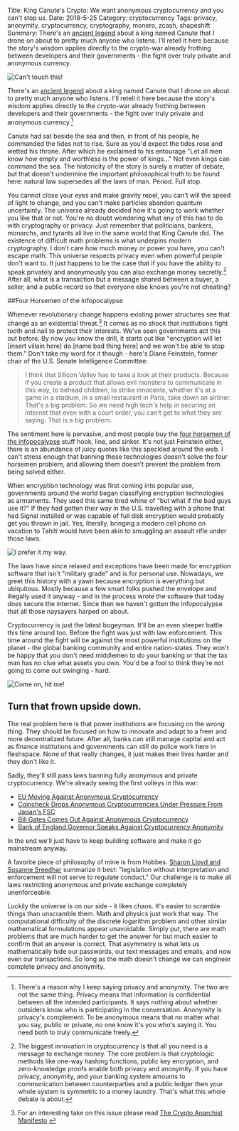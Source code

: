 Title: King Canute's Crypto: We want anonymous cryptocurrency and you can't stop us.
Date: 2018-5-25
Category: cryptocurrency
Tags: privacy, anonymity, cryptocurrency, cryptography, monero, zcash, shapeshift 
Summary: There's an [ancient legend](https://en.wikipedia.org/wiki/King_Canute_and_the_tide) about a king named Canute that I drone on about to pretty much anyone who listens. I'll retell it here because the story's wisdom applies directly to the crypto-war already frothing between developers and their governments - the fight over truly private and anonymous currency.

![Can't touch this!](/images/you-cant-touch-this.jpg)

There's an [ancient legend](https://en.wikipedia.org/wiki/King_Canute_and_the_tide) about a king named Canute that I drone on about to pretty much anyone who listens. I'll retell it here because the story's wisdom applies directly to the crypto-war already frothing between developers and their governments - the fight over truly private and anonymous currency.[^1] 

Canute had sat beside the sea and then, in front of his people, he commanded the tides not to rise. Sure as you'd expect the tides rose and wetted his throne. After which he exclaimed to his entourage "Let all men know how empty and worthless is the power of kings..." Not even kings can command the sea. The historicity of the story is surely a matter of debate, but that doesn't undermine the important philosophical truth to be found here: natural law supersedes all the laws of man. Period. Full stop.

You cannot close your eyes and make gravity repel, you can't will the speed of light to change, and you can't make particles abandon quantum uncertainty. The universe already decided how it's going to work whether you like that or not. You're no doubt wondering what any of this has to do with cryptography or privacy. Just remember that politicians, bankers, monarchs, and tyrants all live in the same world that King Canute did. The existence of difficult math problems is what underpins modern cryptography. I don't care how much money or power you have, you can't escape math. This universe respects privacy even when powerful people don't want to. It just happens to be the case that if you have the ability to speak privately and anonymously you can also exchange money secretly.[^2] After all, what is a transaction but a message shared between a buyer, a seller, and a public record so that everyone else knows you're not cheating? 

##Four Horsemen of the Infopocalypse

Whenever revolutionary change happens existing power structures see that change as an existential threat.[^3] It comes as no shock that institutions fight tooth and nail to protect their interests. We've seen governments act this out before. By now you know the drill, it starts out like "encryption will let [insert villain here] do [name bad thing here] and we won't be able to stop them." Don't take my word for it though - here's Diane Feinstein, former chair of the U.S. Senate Intelligence Committee:

>I think that Silicon Valley has to take a look at their products. Because if you create a product that allows evil monsters to communicate in this way, to behead children, to strike innocents, whether it's at a game in a stadium, in a small restaurant in Paris, take down an airliner. That's a big problem. So we need high tech's help in securing an Internet that even with a court order, you can't get to what they are saying. That is a big problem.

The sentiment here is pervasive, and most people buy the [four horsemen of the infopocalypse](https://en.wikipedia.org/wiki/Four_Horsemen_of_the_Infocalypse) stuff hook, line, and sinker. It's not just Feinstein either, there is an abundance of juicy quotes like this speckled around the web. I can't stress enough that banning these technologies doesn't solve the four horsemen problem, and allowing them doesn't prevent the problem from being solved either.</rant>

When encryption technology was first coming into popular use, governments around the world began classifying encryption technologies as armaments. They used this same tired whine of "but what if the bad guys use it?" If they had gotten their way in the U.S. travelling with a phone that had Signal installed or was capable of full disk encryption would probably get you thrown in jail. Yes, literally, bringing a modern cell phone on vacation to Tahiti would have been akin to smuggling an assault rifle under those laws. 

![I prefer it my way.](/images/prefer-it-my-way.gif)

The laws have since relaxed and exceptions have been made for encryption software that isn't "military grade" and is for personal use. Nowadays, we greet this history with a yawn because encryption is everything but ubiquitous. Mostly because a few smart folks pushed the envelope and illegally used it anyway - and in the process wrote the software that today *does* secure the internet. Since then we haven't gotten the infopocalypse that all those naysayers harped on about.

Cryptocurrency is just the latest bogeyman. It'll be an even steeper battle this time around too. Before the fight was just with law enforcement. This time around the fight will be against the most powerful institutions on the planet - the global banking community and entire nation-states. They won't be happy that you don't need middlemen to do your banking or that the tax man has no clue what assets you own. You'd be a fool to think they're not going to come out swinging - hard. 

![Come on, hit me!](/images/hit-me.gif)

## Turn that frown upside down.

The real problem here is that power institutions are focusing on the wrong thing. They should be focused on how to innovate and adapt to a freer and more decentralized future. After all, banks can still manage capital and act as finance institutions and governments can still do police work here in fleshspace. None of that really changes, it just makes their lives harder and they don't like it.

Sadly, they'll still pass laws banning fully anonymous and private cryptocurrency. We're already seeing the first volleys in this war:

* [EU Moving Against Anonymous Cryptocurrency](https://www.ethnews.com/european-union-moves-against-cryptocurrency-anonymity)
* [Coincheck Drops Anonymous Cryptocurrencies Under Pressure From Japan's FSC](https://news.bitcoin.com/coincheck-drops-anonymous-monero-dash-zcash/)
* [Bill Gates Comes Out Against Anonymous Cryptocurrency](https://cryptocurrencynews.com/daily-news/crypto-news/cryptocurrency-anonymity-criminal-bill-gates/)
* [Bank of England Governor Speaks Against Cryptocurrency Anonymity](https://www.bloomberg.com/news/articles/2018-01-30/carney-says-cryptocurrency-transactions-shouldn-t-be-anonymous)

In the end we'll just have to keep building software and make it go mainstream anyway. 

A favorite piece of philosophy of mine is from Hobbes. [Sharon Lloyd and Susanne Sreedhar](https://plato.stanford.edu/entries/hobbes-moral/) summarize it best: "legislation without interpretation and enforcement will not serve to regulate conduct." Our challenge is to make all laws restricting anonymous and private exchange completely unenforceable.

Luckily the universe is on our side - it likes chaos. It's easier to scramble things than unscramble them. Math and physics just work that way. The computational difficulty of the discrete logarithm problem and other similar mathematical formulations appear unavoidable. Simply put, there are math problems that are much harder to get the answer for but much easier to confirm that an answer is correct. That asymmetry is what lets us mathematically hide our passwords, our text messages and emails, and now even our transactions. So long as the math doesn't change we can engineer complete privacy and anonymity.

[^1]: There's a reason why I keep saying privacy and anonymity. The two are not the same thing. Privacy means that information is confidential between all the intended participants. It says nothing about whether outsiders know who is participating in the conversation. Anonymity is privacy's complement. To be anonymous means that no matter what you say, public or private, no one know it's you who's saying it. You need both to truly communicate freely.

[^2]: The biggest innovation in cryptocurrency is that all you need is a message to exchange money. The core problem is that cryptologic methods like one-way hashing functions, public key encryption, and zero-knowledge proofs enable both privacy and anonymity. If you have privacy, anonymity, and your banking system amounts to communication between counterparties and a public ledger then your whole system is symmetric to a money laundry. That's what this whole debate is about.

[^3]: For an interesting take on this issue please read [The Crypto Anarchist Manifesto](http://groups.csail.mit.edu/mac/classes/6.805/articles/crypto/cypherpunks/may-crypto-manifesto.html).

